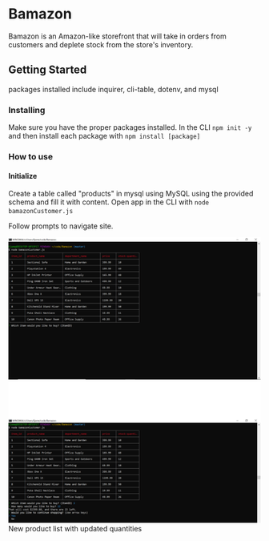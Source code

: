 # Bamazon
Bamazon is an Amazon-like storefront that will take in orders from customers and deplete stock from the store's inventory.

## Getting Started

packages installed include inquirer, cli-table, dotenv, and mysql

### Installing

Make sure you have the proper packages installed.
In the CLI `npm init -y` and then install each package with `npm install [package]`


### How to use
#### Initialize
Create a table called "products" in mysql using MySQL using the provided schema and fill it with content.
Open app in the CLI with `node bamazonCustomer.js`

Follow prompts to navigate site.

<img src="/images/node_1.png">
<img src="/images/node_2.png">
New product list with updated quantities
<img sr="/images/node_3.png">


